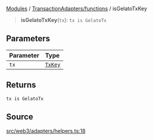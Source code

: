 [Modules](../../../README.md) / [TransactionAdapters/functions](../README.md) / isGelatoTxKey

> **isGelatoTxKey**(`tx`): `tx is GelatoTx`

## Parameters

| Parameter | Type |
| :------ | :------ |
| `tx` | [`TxKey`](../../types/type-aliases/TxKey.md) |

## Returns

`tx is GelatoTx`

## Source

[src/web3/adapters/helpers.ts:18](https://github.com/bgd-labs/fe-shared/blob/a524aad33ec5fce600306d3c3d02439e9803dea0/src/web3/adapters/helpers.ts#L18)

